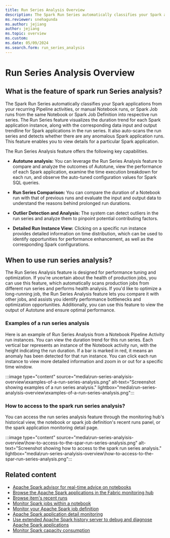 ```yaml
---
title: Run Series Analysis Overview
description: The Spark Run Series automatically classifies your Spark applications from your recurring Pipeline activities, or manual Notebook runs, or Spark Job runs from the same Notebook or Spark Job Definition into respective run series.
ms.reviewer: snehagunda
ms.author: jejiang
author: jejiang
ms.topic: overview
ms.custom:
ms.date: 05/09/2024
ms.search.form: run_series_analysis
---
```


# Run Series Analysis Overview 

## What is the feature of spark run Series analysis? 

The Spark Run Series automatically classifies your Spark applications from your recurring Pipeline activities, or manual Notebook runs, or Spark Job runs from the same Notebook or Spark Job Definition into respective run series. The Run Series feature visualizes the duration trend for each Spark application instance, along with the corresponding data input and output trendline for Spark applications in the run series. It also auto-scans the run series and detects whether there are any anomalous Spark application runs. This feature enables you to view details for a particular Spark application. 

The Run Series Analysis feature offers the following key capabilities. 

- **Autotune analysis:** You can leverage the Run Series Analysis feature to compare and analyze the outcomes of Autotune, view the performance of each Spark application, examine the time execution breakdown for each run, and observe the auto-tuned configuration values for Spark SQL queries. 

- **Run Series Comparison:** You can compare the duration of a Notebook run with that of previous runs and evaluate the input and output data to understand the reasons behind prolonged run durations.

- **Outlier Detection and Analysis:** The system can detect outliers in the run series and analyze them to pinpoint potential contributing factors.

- **Detailed Run Instance View:** Clicking on a specific run instance provides detailed information on time distribution, which can be used to identify opportunities for performance enhancement, as well as the corresponding Spark configurations.

## When to use run series analysis?

The Run Series Analysis feature is designed for performance tuning and optimization. If you're uncertain about the health of production jobs, you can use this feature, which automatically scans production jobs from different run series and performs health analysis. If you'd like to optimize a long-running job, the Run Series Analysis feature lets you compare it with other jobs, and assists you identify performance bottlenecks and optimization opportunities. Additionally, you can use this feature to view the output of Autotune and ensure optimal performance. 

### Examples of a run series analysis 

Here is an example of Run Series Analysis from a Notebook Pipeline Activity run instances. You can view the duration trend for this run series. Each vertical bar represents an instance of the Notebook activity run, with the height indicating the run duration. If a bar is marked in red, it means an anomaly has been detected for that run instance. You can click each run instance to view more detailed information and zoom in or out for a specific time window.

:::image type="content" source="media\run-series-analyisis-overview\examples-of-a-run-series-analysis.png" alt-text="Screenshot showing examples of a run series analysis." lightbox="media\run-series-analyisis-overview\examples-of-a-run-series-analysis.png":::


### How to access to the spark run series analysis?

You can access the run series analysis feature through the monitoring hub's historical view, the notebook or spark job definition's recent runs panel, or the spark application monitoring detail page. 

:::image type="content" source="media\run-series-analyisis-overview\how-to-access-to-the-spar-run-series-analysis.png" alt-text="Screenshot showing how to access to the spark run series analysis." lightbox="media\run-series-analyisis-overview\how-to-access-to-the-spar-run-series-analysis.png":::

## Related content

- [Apache Spark advisor for real-time advice on notebooks](spark-advisor-introduction.md)
- [Browse the Apache Spark applications in the Fabric monitoring hub](browse-spark-applications-monitoring-hub.md)
- [Browse item's recent runs](spark-item-recent-runs.md)
- [Monitor Spark jobs within a notebook](spark-monitor-debug.md)
- [Monitor your Apache Spark job definition](monitor-spark-job-definitions.md)
- [Apache Spark application detail monitoring](spark-detail-monitoring.md)
- [Use extended Apache Spark history server to debug and diagnose Apache Spark applications](apache-spark-history-server.md)
- [Monitor Spark capacity consumption](../data-engineering/monitor-spark-capacity-consumption.md)
